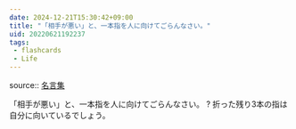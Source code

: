 ```yaml
---
date: 2024-12-21T15:30:42+09:00
title: "「相手が悪い」と、一本指を人に向けてごらんなさい。"
uid: 20220621192237
tags:
 - flashcards
 - Life
---
```


source:: [名言集](https://www.eis.t.u-tokyo.ac.jp/~tomohiro/favoritewords.html)

「相手が悪い」と、一本指を人に向けてごらんなさい。
?
折った残り3本の指は自分に向いているでしょう。
<!--SR:!2022-12-28,141,310-->